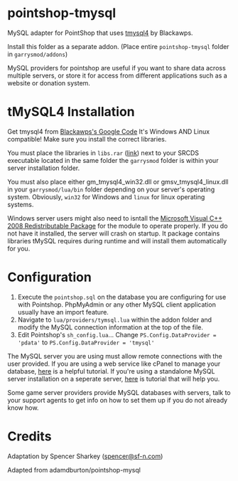 pointshop-tmysql
================

MySQL adapter for PointShop that uses [tmysql4](https://github.com/blackawps/gm_tmysql4/releases) by Blackawps.

Install this folder as a separate addon. (Place entire `pointshop-tmysql` folder in `garrysmod/addons`)

MySQL providers for pointshop are useful if you want to share data across multiple servers, or store it for access from different applications such as a website or donation system.

tMySQL4 Installation
================

Get tmysql4 from [Blackawps's Google Code](https://code.google.com/p/blackawps-glua-modules/source/browse/#hg%2Fgm_tmysql4_boost%2FRelease)
It's Windows AND Linux compatible! Make sure you install the correct libraries.

You must place the libraries in `libs.rar` ([link](https://blackawps-glua-modules.googlecode.com/hg/gm_tmysql4_boost/Release/libs.rar)) next to your SRCDS executable located in the same folder the `garrysmod` folder is within your server installation folder.

You must also place either gm_tmysql4_win32.dll or gmsv_tmysql4_linux.dll in your `garrysmod/lua/bin` folder depending on your server's operating system. Obviously, `win32` for Windows and `linux` for linux operating systems.

Windows server users might also need to isntall the [Microsoft Visual C++ 2008 Redistributable Package](http://www.microsoft.com/en-us/download/details.aspx?id=29) for the module to operate properly. If you do not have it installed, the server will crash on startup. It package contains libraries tMySQL requires during runtime and will install them automatically for you.

Configuration
================
1. Execute the `pointshop.sql` on the database you are configuring for use with Pointshop. PhpMyAdmin or any other MySQL client application usually have an import feature.
2. Navigate to `lua/providers/tymsql.lua` within the addon folder and modify the MySQL connection information at the top of the file.
3. Edit Pointshop's `sh_config.lua`... Change `PS.Config.DataProvider = 'pdata'` to `PS.Config.DataProvider = 'tmysql'`

The MySQL server you are using must allow remote connections with the user provided. If you are using a web service like cPanel to manage your database, [here](http://www.liquidweb.com/kb/enable-remote-mysql-connections-in-cpanel/) is a helpful tutorial. If you're using a standalone MySQL server installation on a seperate server, [here](http://www.cyberciti.biz/tips/how-do-i-enable-remote-access-to-mysql-database-server.html) is tutorial that will help you. 

Some game server providers provide MySQL databases with servers, talk to your support agents to get info on how to set them up if you do not already know how.

Credits
================
Adaptation by Spencer Sharkey (spencer@sf-n.com)

Adapted from adamdburton/pointshop-mysql
